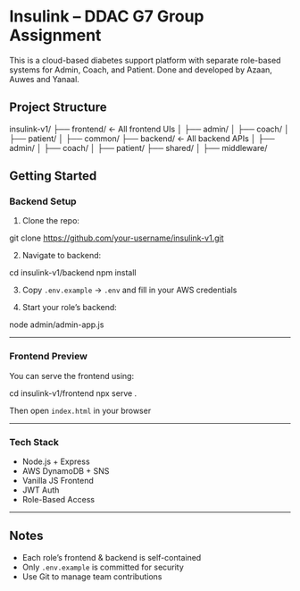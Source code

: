 # Insulink – DDAC G7 Group Assignment

This is a cloud-based diabetes support platform with separate role-based systems for Admin, Coach, and Patient.
Done and developed by Azaan, Auwes and Yanaal.

## Project Structure

insulink-v1/
├── frontend/ ← All frontend UIs
│ ├── admin/
│ ├── coach/
│ ├── patient/
│ ├── common/
├── backend/ ← All backend APIs
│ ├── admin/
│ ├── coach/
│ ├── patient/
├── shared/
│ ├── middleware/


## Getting Started

### Backend Setup

1. Clone the repo:

git clone https://github.com/your-username/insulink-v1.git


2. Navigate to backend:

cd insulink-v1/backend
npm install


3. Copy `.env.example` → `.env` and fill in your AWS credentials

4. Start your role’s backend:

node admin/admin-app.js


---

### Frontend Preview

You can serve the frontend using:

cd insulink-v1/frontend
npx serve .


Then open `index.html` in your browser

---

### Tech Stack

- Node.js + Express
- AWS DynamoDB + SNS
- Vanilla JS Frontend
- JWT Auth
- Role-Based Access

---

## Notes

- Each role’s frontend & backend is self-contained
- Only `.env.example` is committed for security
- Use Git to manage team contributions

